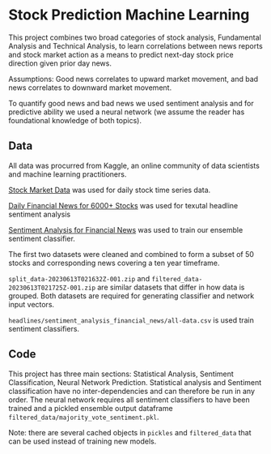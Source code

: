 # Stock Prediction Machine Learning

This project combines two broad categories of stock analysis, Fundamental Analysis and Technical Analysis, to learn correlations between news reports and stock market action as a means to predict next-day stock price direction given prior day news. 

Assumptions: Good news correlates to upward market movement, and bad news correlates to downward market movement. 

To quantify good news and bad news we used sentiment analysis and for predictive ability we used a neural network (we assume the reader has foundational knowledge of both topics).

## Data
All data was procurred from Kaggle, an online community of data scientists and machine learning practitioners. 

[Stock Market Data](https://www.kaggle.com/datasets/jacksoncrow/stock-market-dataset) was used for daily stock time series data.

[Daily Financial News for 6000+ Stocks](https://www.kaggle.com/datasets/miguelaenlle/massive-stock-news-analysis-db-for-nlpbacktests) was used for texutal headline sentiment analysis

[Sentiment Analysis for Financial News](https://www.kaggle.com/datasets/ankurzing/sentiment-analysis-for-financial-news?select=all-data.csv) was used to train our ensemble sentiment classifier.

The first two datasets were cleaned and combined to form a subset of 50 stocks and corresponding news covering a ten year timeframe.

`split_data-20230613T021632Z-001.zip` and `filtered_data-20230613T021725Z-001.zip` are similar datasets that differ in how data is grouped. Both datasets are required for generating classifier and network input vectors.

`headlines/sentiment_analysis_financial_news/all-data.csv` is used train sentiment classifiers.

## Code
This project has three main sections: Statistical Analysis, Sentiment Classification, Neural Network Prediction. Statistical analysis and Sentiment classification have no inter-dependencies and can therefore be run in any order. The neural network requires all sentiment classifiers to have been trained and a pickled ensemble output dataframe `filtered_data/majority_vote_sentiment.pkl`. 

Note: there are several cached objects in `pickles` and `filtered_data` that can be used instead of training new models.
